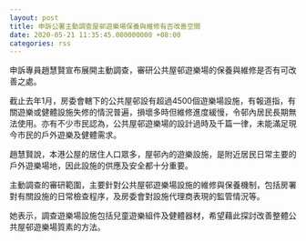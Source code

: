 ```yaml
---
layout: post
title: 申訴公署主動調查屋邨遊樂場保養與維修有否改善空間
date: 2020-05-21 11:35:45.000000000 +08:00
categories: rss
---
```


申訴專員趙慧賢宣布展開主動調查，審研公共屋邨遊樂場的保養與維修是否有可改善之處。
 
截止去年1月，房委會轄下的公共屋邨設有超過4500個遊樂場設施，有報道指，有關遊樂或健體設施失修的情況普遍，損壞多時但維修進度緩慢，令邨內居民長期無法使用。亦有不少市民認為，公共屋邨遊樂場的設計過時及千篇一律，未能滿足現今市民的戶外遊樂及健體需求。
 
趙慧賢說，本港公屋的居住人口眾多，屋邨內的遊樂設施，是附近居民日常主要的戶外遊樂場地，因此設施的供應及安全都十分重要。

主動調查的審研範圍，主要針對公共屋邨遊樂場設施的維修與保養機制，包括房署對有關設施的日常檢查程序，及房委會對設施代理商表現的監管情況等。

她表示，調查遊樂場設施包括兒童遊樂組件及健體器材，希望藉此探討改善整體公共屋邨遊樂場質素的方法。
